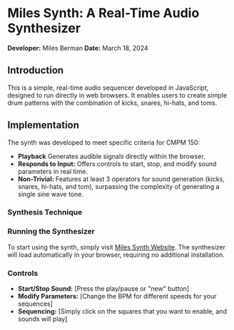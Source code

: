 # Miles Synth: A Real-Time Audio Synthesizer

**Developer:** Miles Berman
**Date:** March 18, 2024

## Introduction

This is a simple, real-time audio sequencer developed in JavaScript, designed to run directly in web browsers. It enables users to create simple drum patterns with the combination of kicks, snares, hi-hats, and toms.

## Implementation

The synth was developed to meet specific criteria for CMPM 150:

- **Playback** Generates audible signals directly within the browser.
- **Responds to Input:** Offers controls to start, stop, and modify sound parameters in real time.
- **Non-Trivial:** Features at least 3 operators for sound generation (kicks, snares, hi-hats, and tom), surpassing the complexity of generating a single sine wave tone.

### Synthesis Technique

### Running the Synthesizer

To start using the synth, simply visit [Miles Synth Website](https://mbermanucsc.github.io/Miles-Synth/). The synthesizer will load automatically in your browser, requiring no additional installation.

### Controls

- **Start/Stop Sound:** [Press the play/pause or "new" button]
- **Modify Parameters:** [Change the BPM for different speeds for your sequences]
- **Sequencing:** [Simply click on the squares that you want to enable, and sounds will play]

